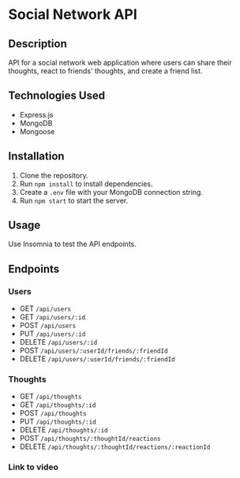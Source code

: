 # Social Network API

## Description

API for a social network web application where users can share their thoughts, react to friends' thoughts, and create a friend list.

## Technologies Used

- Express.js
- MongoDB
- Mongoose

## Installation

1. Clone the repository.
2. Run `npm install` to install dependencies.
3. Create a `.env` file with your MongoDB connection string.
4. Run `npm start` to start the server.

## Usage

Use Insomnia to test the API endpoints.

## Endpoints

### Users

- GET `/api/users`
- GET `/api/users/:id`
- POST `/api/users`
- PUT `/api/users/:id`
- DELETE `/api/users/:id`
- POST `/api/users/:userId/friends/:friendId`
- DELETE `/api/users/:userId/friends/:friendId`

### Thoughts

- GET `/api/thoughts`
- GET `/api/thoughts/:id`
- POST `/api/thoughts`
- PUT `/api/thoughts/:id`
- DELETE `/api/thoughts/:id`
- POST `/api/thoughts/:thoughtId/reactions`
- DELETE `/api/thoughts/:thoughtId/reactions/:reactionId`

### Link to video